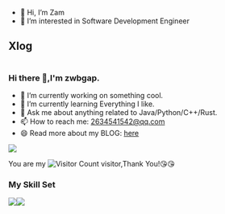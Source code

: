 - 👋 Hi, I’m Zam
- 👀 I’m interested in Software Development Engineer

## Xlog

<picture>
  <source
    media="(prefers-color-scheme: light)"
    srcSet="https://xlog-card.vercel.app/api/zwbgap?theme=light"
  />
  <source
    media="(prefers-color-scheme: dark)"
    srcSet="https://xlog-card.vercel.app/api/zwbgap?theme=dark"
  />
  <img src="https://xlog-card.vercel.app/api/zwbgap?theme=light" alt="" />
</picture>


### Hi there 👋,I'm zwbgap.

- 🔭 I’m currently working on something cool.
- 🌱 I’m currently learning Everything I like.
- 💬 Ask me about anything related to Java/Python/C++/Rust.
- 📫 How to reach me: 2634541542@qq.com
- 😄 Read more about my BLOG: [here](https://zwbgap.github.io)

![](https://github-readme-stats.vercel.app/api?username=zwbgap&show_icons=true&theme=transparent)

You are my ![Visitor Count](https://profile-counter.glitch.me/zwbgap/count.svg) visitor,Thank You!:kissing_heart::kissing_heart:

### My Skill Set

![](https://img.shields.io/badge/Java-ED8B00?style=for-the-badge&logo=openjdk&logoColor=white)![](https://img.shields.io/badge/Python-3776AB?style=for-the-badge&logo=python&logoColor=white)

